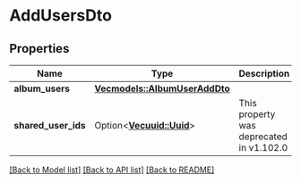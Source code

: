 # AddUsersDto

## Properties

Name | Type | Description | Notes
------------ | ------------- | ------------- | -------------
**album_users** | [**Vec<models::AlbumUserAddDto>**](AlbumUserAddDto.md) |  | 
**shared_user_ids** | Option<[**Vec<uuid::Uuid>**](uuid::Uuid.md)> | This property was deprecated in v1.102.0 | [optional]

[[Back to Model list]](../README.md#documentation-for-models) [[Back to API list]](../README.md#documentation-for-api-endpoints) [[Back to README]](../README.md)


